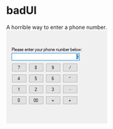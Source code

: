 # badUI
A horrible way to enter a phone number.<br>
![Example](https://github.com/jhiney/badUI/blob/master/2020-10-09_10-57-51.jpg)
